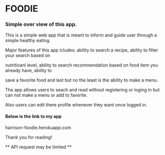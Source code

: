 # FOODIE

### Simple over view of this app.

This is a simple web app that is meant to inform and guide user through a simple healthy eating.

Major features of this app icludes: ability to search a recipe, ability to filter your search based on 

nutritioanl level, ability to search recommendation based on food item you already have, ability to 

save a favorite food and last but no the least is the ability to make a menu.

The app allows users to seach and read without registering or loging in but can not make a menu or add to favorite.

Also users can edit there profile whenever they want once logged in.

#### Below is the link to my app

harrison-foodie.herokuapp.com

Thank you for reading!

** API request may be limited **
